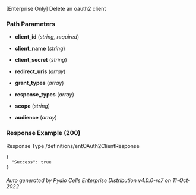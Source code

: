 






 
[Enterprise Only] Delete an oauth2 client  


### Path Parameters

 - **client_id** (_string, required_) 

 - **client_name** (_string_) 

 - **client_secret** (_string_) 

 - **redirect_uris** (_array_) 

 - **grant_types** (_array_) 

 - **response_types** (_array_) 

 - **scope** (_string_) 

 - **audience** (_array_) 




### Response Example (200)
Response Type /definitions/entOAuth2ClientResponse

```
{
  "Success": true
}
```




###### Auto generated by Pydio Cells Enterprise Distribution v4.0.0-rc7 on 11-Oct-2022
